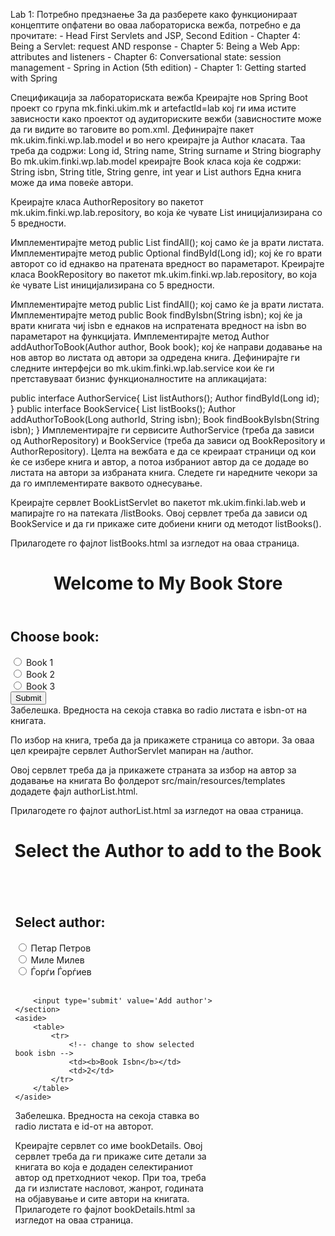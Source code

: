 Lab 1:
Потребно предзнаење
За да разберете како функционираат концептите опфатени во оваа лабораториска вежба, потребно е да прочитате: - Head First Servlets and JSP, Second Edition - Chapter 4: Being a Servlet: request AND response - Chapter 5: Being a Web App: attributes and listeners - Chapter 6: Conversational state: session management - Spring in Action (5th edition) - Chapter 1: Getting started with Spring

Спецификација за лабораториската вежба
Креирајте нов Spring Boot проект со група mk.finki.ukim.mk и artefactId=lab кој ги има истите зависности како проектот од аудиториските вежби (зависностите може да ги видите во <dependency> тагoвите во pom.xml.
Дефинирајте пакет mk.ukim.finki.wp.lab.model и во него креирајте ја Author класата. Таа треба да содржи:
Long id,
String name,
String surname и
String biography
Во mk.ukim.finki.wp.lab.model креирајте Book класа која ќе содржи:
String isbn,
String title,
String genre,
int year и
List <Author> authors
Една книга може да има повеќе автори.

Креирајте класа AuthorRepository во пакетот mk.ukim.finki.wp.lab.repository, во која ќе чувате List<Author> иницијализирана со 5 вредности.

Имплементирајте метод public List<Author> findAll(); кој само ќе ја врати листата.
Имплементирајте метод public Optional<Author> findById(Long id); кој ќе го врати авторот со id еднакво на пратената вредност во параметарот.
Креирајте класа BookRepository во пакетот mk.ukim.finki.wp.lab.repository, во која ќе чувате List<Book> иницијализирана со 5 вредности.

Имплементирајте метод public List<Book> findAll(); кој само ќе ја врати листата.
Имплементирајте метод public Book findByIsbn(String isbn); кој ќе ја врати книгата чиј isbn е еднаков на испратената вредност на isbn во параметарот на функцијата.
Имплементирајте метод Author addAuthorToBook(Author author, Book book); кој ќе направи додавање на нов автор во листата од автори за одредена книга.
Дефинирајте ги следните интерфејси во mk.ukim.finki.wp.lab.service кои ќе ги претставуваат бизнис функционалностите на апликацијата:

public interface AuthorService{
  List<Author> listAuthors();
  Author findById(Long id);
}
public interface BookService{
  List<Book> listBooks();
  Author addAuthorToBook(Long authorId, String isbn);
  Book findBookByIsbn(String isbn);
}
Имплементирајте ги сервисите AuthorService (треба да зависи од AuthorRepository) и BookService (треба да зависи од BookRepository и AuthorRepository).
Целта на вежбата е да се креираат страници од кои ќе се избере книга и автор, а потоа избраниот автор да се додаде во листата на автори за избраната книга. Следете ги наредните чекори за да го имплементирате ваквото однесување.

Креирајте сервлет BookListServlet во пакетот mk.ukim.finki.lab.web и мапирајте го на патеката /listBooks. Овој сервлет треба да зависи од BookService и да ги прикаже сите добиени книги од методот listBooks().

Прилагодете го фајлот listBooks.html за изгледот на оваа страница.
<html>
    <head>
        <meta charset="utf-8">
        <title>Books Homepage - Welcome to My Book Store</title>
        <style type="text/css">
            body {
                width: 800px;
                margin: auto;
            }
        </style>
    </head>
    <body>
        <header>
             <h1>Welcome to My Book Store</h1>
        </header>
        <main>
            <h2>Choose book:</h2>
            <!-- Display radio buttons for each book,
                    the value should be the isbn 
                    and the displayed text should be Title: <bookTitle>, Genre:<genre>, Year: <year> -->
            <input type="radio" name="bookIsbn" value="1"> Book 1 <br/>
            <input type="radio" name="bookIsbn" value="2"> Book 2<br/>
            <input type="radio" name="bookIsbn" value="3"> Book 3 <br/>
            <input type='submit' value='Submit'>
    </main>
</body>
</html>
Забелешка. Вредноста на секоја ставка во radio листата е isbn-от на книгата.

По избор на книга, треба да ја прикажете страница со автори. За оваа цел креирајте сервлет АuthorServlet мапиран на /author.

Овој сервлет треба да ја прикажете страната за избор на автор за додавање на книгата
Во фолдерот src/main/resources/templates додадете фајл authorList.html.

Прилагодете го фајлот authorList.html за изгледот на оваа страница.

<html>
<head>
    <meta charset="utf-8">
    <title>Add new Author to Book</title>
    <style type = "text/css">
        body {
            width: 800px;
            margin: auto;
        }
        table {
            width:100%;
        }
        table, td, th {
            border: 1px solid black;
            padding:3px 2px;
        }
        section {
            float: left;
            margin: 0 1.5%;
            width: 63%;
        }
        aside {
            float: right;
            margin: 0 1.5%;
            width: 30%;
        }
    </style>
</head>
<body>
    <header>
        <h1>Select the Author to add to the Book </h1>
    </header>
    <section>
        <h2>Select author:</h2>
        <!-- Make changes to this code to dynamically display radio buttons for each author as in the example -->
        <input type="radio" name="authorId" value="1"> Петар Петров <br/>
        <input type="radio" name="authorId" value="2"> Миле Милев <br/>
        <input type="radio" name="authorId" value="3"> Ѓорѓи Ѓорѓиев <br/>
        <br/>

        <input type='submit' value='Add author'>
    </section>
    <aside>
        <table>
            <tr>
                <!-- change to show selected book isbn -->
                <td><b>Book Isbn</b></td>
                <td>2</td>
            </tr>
        </table>
    </aside>
</body>
</html>
Забелешка. Вредноста на секоја ставка во radio листата е id-от на авторот.

Креирајте сервлет со име bookDetails. Овој сервлет треба да ги прикаже сите детали за книгата во која е додаден селектираниот автор од претходниот чекор. При тоа, треба да ги излистате насловот, жанрот, годината на објавување и сите автори на книгата.
Прилагодете го фајлот bookDetails.html за изгледот на оваа страница.
   </head>
   <body>
        <!-- dynamically display data -- >
       <header>
           <h1>Book title</h1>
       </header>
       <section>
            <h2>Genre</h2>
            <h2>Year</h2>
            <h2>Authors:</h2>
            <ul>
                <li>Петар Петров</li>
                <li>Јован Јованов</li>
            </ul>
       </section>

   </body>
